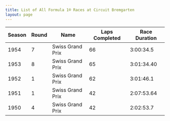 ```yaml
---
title: List of All Formula 1® Races at Circuit Bremgarten
layout: page
---
```



| Season | Round | Name | Laps Completed | Race Duration |
|--|--|--|--|--|
| 1954 | 7 | Swiss Grand Prix | 66 | 3:00:34.5 |
| 1953 | 8 | Swiss Grand Prix | 65 | 3:01:34.40 |
| 1952 | 1 | Swiss Grand Prix | 62 | 3:01:46.1 |
| 1951 | 1 | Swiss Grand Prix | 42 | 2:07:53.64 |
| 1950 | 4 | Swiss Grand Prix | 42 | 2:02:53.7 |


